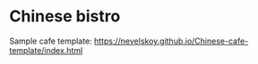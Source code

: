 # Chinese bistro
Sample cafe template: https://nevelskoy.github.io/Chinese-cafe-template/index.html
